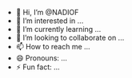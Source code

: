 - 👋 Hi, I’m @NADIOF
- 👀 I’m interested in ...
- 🌱 I’m currently learning ...
- 💞️ I’m looking to collaborate on ...
- 📫 How to reach me ...
- 😄 Pronouns: ...
- ⚡ Fun fact: ...

<!---
NADIOF/NADIOF is a ✨ special ✨ repository because its `README.md` (this file) appears on your GitHub profile.
You can click the Preview link to take a look at your changes.
--->
